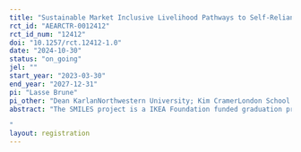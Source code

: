```yaml
---
title: "Sustainable Market Inclusive Livelihood Pathways to Self-Reliance (SMILES)"
rct_id: "AEARCTR-0012412"
rct_id_num: "12412"
doi: "10.1257/rct.12412-1.0"
date: "2024-10-30"
status: "on_going"
jel: ""
start_year: "2023-03-30"
end_year: "2027-12-31"
pi: "Lasse Brune"
pi_other: "Dean KarlanNorthwestern University; Kim CramerLondon School of Economics; Christopher UdryNorthwestern University"
abstract: "The SMILES project is a IKEA Foundation funded graduation project, implemented in the Kyangwali Refugee Settlement in Kikuube District and in Kyaka II Refugee Settlement in Kyegegwa District (both in Western region of Uganda) as well as their host communities, that seeks to improve food and nutrition security among extremely poor households. AVSI Foundation is the main implementer of the intervention which comprises all components of the tested graduation approach with the innovation being that some of these components will be delivered through both the graduation approach and a Market-System Development (MSD) approach. Other members of the consortium are DAI, Innovations for Poverty Action (IPA), Makerere University, Social Work and Social Administration Department (MAK) and Renewable Energy, Powering Agriculture and Rural Livelihoods Enhancement (REPARLE). The project implements a graduation approach integrated with a Markets System Development (MSD) approach to be delivered over a 24-month period with the objective of supporting extremely poor refugee and host communities towards increased self-reliance and resilience by addressing multiple dimensions of extreme poverty. The intervention components include: 1) coaching, 2) saving, 3) consumption support, 4) technical skills, 5) asset transfer, 6) business coaching, 7) referrals and 8) market linkages.
"
layout: registration
---
```


